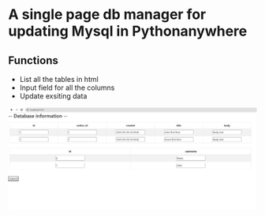 # A single page db manager for updating Mysql in Pythonanywhere

## Functions
* List all the tables in html
* Input field for all the columns
* Update exsiting data

![alt text](/db-manager.JPG)
